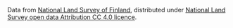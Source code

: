 Data from [National Land Survey of Finland](https://www.maanmittauslaitos.fi/en), distributed under [National Land Survey open data Attribution CC 4.0 licence](https://www.maanmittauslaitos.fi/en/opendata-licence-cc40).